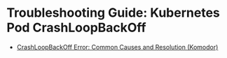 # Troubleshooting Guide: Kubernetes Pod CrashLoopBackOff

- [CrashLoopBackOff Error: Common Causes and Resolution (Komodor)](https://komodor.com/learn/how-to-fix-crashloopbackoff-kubernetes-error/)
